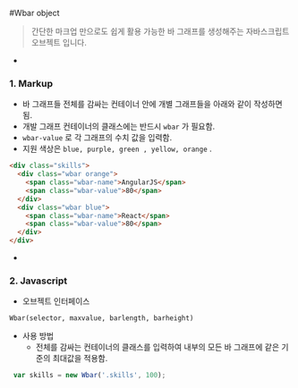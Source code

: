 
#Wbar object
> 간단한 마크업 만으로도 쉽게 활용 가능한 바 그래프를 생성해주는 자바스크립트 오브젝트 입니다.

-

### 1. Markup

* 바 그래프들 전체를 감싸는 컨테이너 안에 개별 그래프들을 아래와 같이 작성하면됨.
* 개발 그래프 컨테이너의 클래스에는 반드시 `wbar` 가 필요함.
* `wbar-value` 로 각 그래프의 수치 값을 입력함. 
* 지원 색상은 `blue, purple, green , yellow, orange` .

```html
<div class="skills">
  <div class="wbar orange">
    <span class="wbar-name">AngularJS</span>
    <span class="wbar-value">80</span>
  </div>
  <div class="wbar blue">
    <span class="wbar-name">React</span>
    <span class="wbar-value">80</span>
  </div>
</div>
```

-

### 2. Javascript

* 오브젝트 인터페이스 

```
Wbar(selector, maxvalue, barlength, barheight)
```


* 사용 방법
  * 전체를 감싸는 컨테이너의 클래스를 입력하여 내부의 모든 바 그래프에 같은 기준의 최대값을 적용함.
```js
 var skills = new Wbar('.skills', 100);
```


